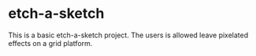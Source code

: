 # etch-a-sketch

This is a basic etch-a-sketch project.
The users is allowed leave pixelated effects on a grid platform.
